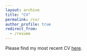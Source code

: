 ```yaml
---
layout: archive
title: "CV"
permalink: /cv/
author_profile: true
redirect_from:
  - /resume
---
```


Please find my most recent CV <a href='../files/Varad_Deshmukh_CV.pdf'>here</a>.

